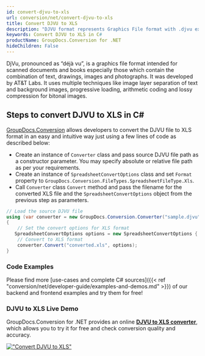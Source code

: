 ```yaml
---
id: convert-djvu-to-xls
url: conversion/net/convert-djvu-to-xls
title: Convert DJVU to XLS
description: "DJVU format represents Graphics File format with .djvu extension. Learn how to convert DJVU to XLS file programmatically in C# language using GroupDocs.Conversion for .NET library."
keywords: Convert DJVU to XLS in C#
productName: GroupDocs.Conversion for .NET
hideChildren: False
---
```


DjVu, pronounced as “déjà vu”, is a graphics file format intended for scanned documents and books especially those which contain the combination of text, drawings, images and photographs. It was developed by AT&T Labs. It uses multiple techniques like image layer separation of text and background images, progressive loading, arithmetic coding and lossy compression for bitonal images.

## Steps to convert DJVU to XLS in C#

[GroupDocs.Conversion](https://products.groupdocs.com/conversion/net) allows developers to convert the DJVU file to XLS format in an easy and intuitive way just using a few lines of code as described below:

* Create an instance of `Converter` class and pass source DJVU file path as a constructor parameter. You may specify absolute or relative file path as per your requirements. 
* Create an instance of `SpreadsheetConvertOptions` class and set `Format` property to `GroupDocs.Conversion.FileTypes.SpreadsheetFileType.Xls`.
* Call `Converter` class `Convert` method and pass the filename for the converted XLS file and the `SpreadsheetConvertOptions` object from the previous step as parameters.

```csharp
// Load the source DJVU file
using (var converter = new GroupDocs.Conversion.Converter("sample.djvu"))
{
    // Set the convert options for XLS format
   SpreadsheetConvertOptions options = new SpreadsheetConvertOptions { Format = GroupDocs.Conversion.FileTypes.SpreadsheetFileType.Xls };
    // Convert to XLS format
    converter.Convert("converted.xls", options);
}
```

### Code Examples

Please find more [use-cases and complete C# sources]({{< ref "conversion/net/developer-guide/examples-and-demos.md" >}}) of our backend and frontend examples and try them for free!

### DJVU to XLS Live Demo

GroupDocs.Conversion for .NET provides an online [**DJVU to XLS converter**](https://products.groupdocs.app/conversion/djvu-to-xls), which allows you to try it for free and check conversion quality and accuracy.

[!["Convert DJVU to XLS"](conversion/net/images/convert-to-xls/convert-djvu-to-xls.png)](https://products.groupdocs.app/conversion/djvu-to-xls)